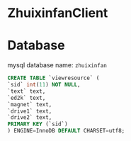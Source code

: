 # ZhuixinfanClient



# Database
mysql database name: `zhuixinfan`
```sql
CREATE TABLE `viewresource` (
`sid` int(11) NOT NULL,
`text` text,
`ed2k` text,
`magnet` text,
`drive1` text,
`drive2` text,
PRIMARY KEY (`sid`)
) ENGINE=InnoDB DEFAULT CHARSET=utf8;
```
